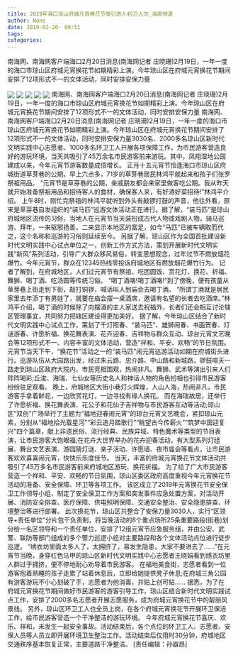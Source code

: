 ```yaml
---
title: 2019年海口琼山府城元宵换花节吸引游人45万人次_海南频道
author: None
date: 2019-02-20- 09:51
tags: 
categories: 
---
```

南海网、南海网客户端海口2月20日消息(南海网记者 庄晓珊)2月19日，一年一度的海口市琼山区府城元宵换花节如期精彩上演。今年琼山区在府城元宵换花节期间安排了12项形式不一的文体活动，同时安排安保力量
<!-- more -->
                
<img align="center" border="0" src="http://p0.ifengimg.com/fck/2019_08/a40808f80ab3ac6_w900_h600.jpg" />
                
<img align="center" border="0" src="http://p0.ifengimg.com/fck/2019_08/375a129f55df920_w900_h600.jpg" />
                
<img align="center" border="0" src="http://p0.ifengimg.com/fck/2019_08/384096f1a731e07_w900_h600.jpg" />
            
<img align="center" border="0" src="http://p0.ifengimg.com/fck/2019_08/1b3384fa2f86fdb_w900_h558.jpg" />
<img align="center" border="0" src="http://p2.ifengimg.com/a/2016/0810/204c433878d5cf9size1_w16_h16.png" />
南海网、南海网客户端海口2月20日消息(南海网记者 庄晓珊)2月19日，一年一度的海口市琼山区府城元宵换花节如期精彩上演。今年琼山区在府城元宵换花节期间安排了12项形式不一的文体活动，同时安排安保力量
南海网、南海网客户端海口2月20日消息(南海网记者 庄晓珊)2月19日，一年一度的海口市琼山区府城元宵换花节如期精彩上演。今年琼山区在府城元宵换花节期间安排了12项形式不一的文体活动，同时安排安保力量3030名、2000多名琼山区新时代文明实践中心志愿者、1000多名环卫工人开展各项保障工作，为市民游客营造良好的游玩环境，当天共吸引了45万余名市民游客前来游玩。其中，凤翔湿地公园建成以来，今年元宵节游客数量成倍增长。
正月十五元宵节恰逢海口市琼山区府城街道草芽巷的公期。早上六点多，71岁的草芽巷居民林鸿平就起来和孩子们张罗祭祖用品。
“元宵节是草芽巷的公期，亲戚朋友都会来家里做客吃公期。我从昨天就开始准备祭祖用品和招待客人的食材，确保客人来，有好酒好菜招待!”林鸿平介绍。
上午8时，刚忙完祭祖的林鸿平就听到外头有敲锣打鼓的声音，他往外看，原来是草芽巷自发组织的“装马匹”巡游文体活动正在进行。据了解，“装马匹”是琼山府城地区流传的习俗，当地人在元宵节当天装扮成古代人物或戏剧人物，骑马巡游、拜年，一来驱邪扬善，二来显示本地区的富足，如今“马匹”已被车辆取而代之，这个名称和巡游的习俗则延续至今。
另据了解，琼山区作为全国首批建设新时代文明实践中心试点单位之一，创新工作方式方法，策划开展新时代文明实践“新风”系列活动，引导广大群众移风易俗，转变思想观念，过年过节不燃放烟花爆竹。今年元宵节，群众在12345热线零投诉府城地区有燃放烟花爆竹行为。
记者了解到，在府城地区，人们过元宵节有祭祖、吃团圆饭、赏花灯、换花、祈福、舞狮、喝丁酒、吃汤圆等传统习俗。
“喝丁酒咯!喝丁酒咯!”到了傍晚，便有孩童从草芽巷上街走到下街，敲打铜锣，喊话叫人到庙会去喝丁酒。
“所谓丁酒就是居民家里去年添丁有男娃了，就要在庙会摆一桌酒席，邀请有名望的长者去吃酒席。”林鸿平介绍，喝丁酒的时候除了向摆酒的主人家送去祝福外，长者们还会相互讨论辖区管理事宜，共同努力把辖区建设得更加美好。
据了解，今年琼山区结合了新时代文明实践中心试点工作，策划了千灯照春、“装马匹”、雄狮闹春、书画贺春、灯谜游春、许愿祈福、换花舞表演、花卉迎春、吉祥物与群众互动、琼台元宵文艺晚会等12项形式不一、内容丰富的文体活动，营造“祥和、平安、欢畅”的节日氛围。
元宵节当天下午，“换花节”活动之一的“装马匹”闹元宵巡游活动如期在府城街头进行。巡游队伍从大园路出发，经过朱云路、忠介路、中山路和新城路，锣鼓喧天一路走到琼山区政府大院内，市民竞相围观，热闹非凡。舞狮、武术等演出引来人们阵阵喝彩;丘浚、海瑞、七仙女等历史名人和神话人物的角色扮相也引得市民游客纷纷驻足观看。
晚上，府城地区大街小巷灯火辉煌，人山人海，热闹非凡，市民游客手拿着鲜花，一边欣赏花灯，一边寻找有缘人换花。
而在海瑞故居，还举行了许愿祈福、换花舞表演、花公子和花仙子吉祥物与市民游客互动等活动;琼山区“双创”广场举行了主题为“福地迎春闹元宵”的琼台元宵文艺晚会，紧扣琼山元素，分别从“福地拾光载星河”“彩云追月踏歌行”“眺望古今传薪火”“筑梦中国迎复兴”四个篇章，献上非遗民俗、流行经典、民族异域、特色魔术等类型的节目表演，让市民游客大饱眼福;在花卉大世界举办的花卉迎春活动，有大型系列灯组展、舞台文艺表演、游园猜灯谜、亲子活动、许愿墙、夜市庙会等看点，让市民游客欢欢喜喜闹元宵，快快乐乐度佳节。
当天，丰富的府城元宵换花节文体活动共吸引了45万多名市民游客前来府城地区游玩、换花祈福。
为了给了广大市民游客营造一个祥和、平安、欢畅的节日氛围，琼山区委区政府高度重视今年元宵换花节活动的准备、安全保障、环卫等各项工作。
该区成立了2019年元宵换花节安全保卫工作领导小组，制定了安全保卫工作方案和突发事件应急处置方案，对活动开展、消防安全排查、医疗保障、供电照明保障、交通安全整治、安全隐患排查、环境整治等进行部署。
此次换花节，琼山区共整合了安保力量3030人，实行“区领导+责任单位”分片包干负责制，将当晚活动的8个重点场所25条重要路段(街巷)划分给一名区领导和一个责任单位，安排了12组元宵节应急服务组，并由公安、武警、联防等部门组成的多个警力巡逻小组对主要路段和各个文体活动点位进行徒步巡逻。
“绣衣坊里面太多人了，太拥挤了，易发生隐患，大家不要进去了......”在元宵节当晚，身穿红色马甲的琼山区新时代文明实践中心志愿者王晓娟看到绣衣坊里人群过于拥挤，便不停地耐心劝导着市民游客。
在福地美食街，志愿者看到一位游客抱着熟睡的孩子走累了站着休息后，立即给她提供凳子休息;在府城三角公园有游客游玩不小心划破了手，志愿者为他消毒，并贴上创可贴......
据悉，为了在府城元宵换花节期间做好市民游客的游客引导工作，琼山区结合新时代文明实践试点工作，安排了2000多名志愿者开展志愿服务，成为府城元宵换花节中的靓丽风景线。
另外，琼山区环卫工人也全员上岗，在各个府城元宵换花节开展环卫保洁工作，给市民游客营造一个干净整洁的游玩环境。
今年府城元宵换花节喜庆、欢乐、祥和，未发生一起安全事故。活动结束后，各个点位的环卫工人、志愿者、安保人员等人员立即开展环境卫生整治工作。活动结束后仅用时30分钟，府城地区交通秩序基本恢复正常，主要道路干净整洁。
[责任编辑：孙器昂]
            
